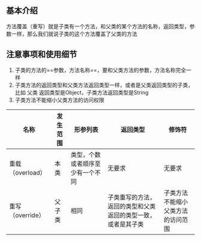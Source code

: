 ## 基本介绍

方法覆盖（重写）就是子类有一个方法，和父类的某个方法的名称，返回类型，参数一样，那么我们就说子类的这个方法覆盖了父类的方法

## 注意事项和使用细节

1. 子类的方法的==参数，方法名称==，要和父类方法的参数，方法名称完全一样
2. 子类方法的返回类型和父类方法返回类型一样，或者是父类返回类型的子类，比如 父类 返回类型是Object，子类方法返回类型是String
3. 子类方法不能缩小父类方法的访问权限

|名称|发生范围|形参列表|返回类型|修饰符|
|--|--|--|--|--|
|重载（overload）|本类|类型，个数或者顺序至少有一个不同|无要求|无要求|
|重写（override）|父子类|相同|子类重写的方法，返回的类型和父类返回的类型一致，或者是其子类|子类方法不能缩小父类方法的访问范围|
